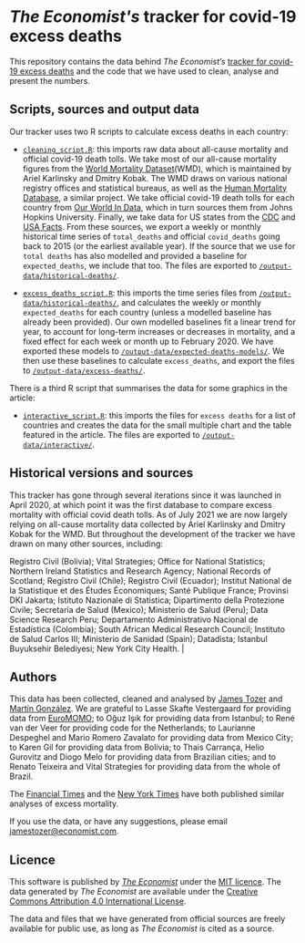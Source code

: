 # *The Economist's* tracker for covid-19 excess deaths 

This repository contains the data behind *The Economist’s* [tracker for covid-19 excess deaths](https://www.economist.com/graphic-detail/coronavirus-excess-deaths-tracker) and the code that we have used to clean, analyse and present the numbers.

## Scripts, sources and output data

Our tracker uses two R scripts to calculate excess deaths in each country:

* [`cleaning_script.R`](scripts/cleaning_script.R): this imports raw data about all-cause mortality and official covid-19 death tolls. We take most of our all-cause mortality figures from the [World Mortality Dataset](https://github.com/akarlinsky/world_mortality)(WMD), which is maintained by Ariel Karlinsky and Dmitry Kobak. The WMD draws on various national registry offices and statistical bureaus, as well as the [Human Mortality Database](https://www.mortality.org/), a similar project. We take official covid-19 death tolls for each country from [Our World In Data](https://raw.githubusercontent.com/owid/covid-19-data/master/public/data/jhu/new_deaths.csv), which in turn sources them from Johns Hopkins University. Finally, we take data for US states from the [CDC](https://www.cdc.gov/nchs/nvss/vsrr/covid19/excess_deaths.htm) and [USA Facts](https://usafacts.org/visualizations/coronavirus-covid-19-spread-map/). From these sources, we export a weekly or monthly historical time series of `total_deaths` and official `covid_deaths` going back to 2015 (or the earliest available year). If the source that we use for `total deaths` has also modelled and provided a baseline for `expected_deaths`, we include that too. The files are exported to [`/output-data/historical-deaths/`](output-data/historical-deaths).

* [`excess_deaths_script.R`](scripts/excess_deaths_script.R): this imports the time series files from [`/output-data/historical-deaths/`](output-data/historical-deaths), and calculates the weekly or monthly `expected_deaths` for each country (unless a modelled baseline has already been provided). Our own modelled baselines fit a linear trend for year, to account for long-term increases or decreases in mortality, and a fixed effect for each week or month up to February 2020. We have exported these models to [`/output-data/expected-deaths-models/`](output-data/expected-deaths-models). We then use these baselines to calculate `excess_deaths`, and export the files to [`/output-data/excess-deaths/`](output-data/excess-deaths).

There is a third R script that summarises the data for some graphics in the article:

* [`interactive_script.R`](scripts/interactive_script.R): this imports the files for `excess deaths` for a list of countries and creates the data for the small multiple chart and the table featured in the article. The files are exported to [`/output-data/interactive/`](output-data/interactive).

## Historical versions and sources

This tracker has gone through several iterations since it was launched in April 2020, at which point it was the first database to compare excess mortality with official covid death tolls. As of July 2021 we are now largely relying on all-cause mortality data collected by Ariel Karlinsky and Dmitry Kobak for the WMD. But throughout the development of the tracker we have drawn on many other sources, including:

Registro Civil (Bolivia); Vital Strategies; Office for National Statistics; Northern Ireland Statistics and Research Agency; National Records of Scotland; Registro Civil (Chile); Registro Civil (Ecuador); Institut National de la Statistique et des Études Économiques; Santé Publique France; Provinsi DKI Jakarta; Istituto Nazionale di Statistica; Dipartimento della Protezione Civile; Secretaría de Salud (Mexico); Ministerio de Salud (Peru); Data Science Research Peru; Departamento Administrativo Nacional de Estadística (Colombia); South African Medical Research Council; Instituto de Salud Carlos III; Ministerio de Sanidad (Spain); Datadista; Istanbul Buyuksehir Belediyesi; New York City Health.                    |

## Authors

This data has been collected, cleaned and analysed by [James Tozer](https://twitter.com/J_CD_T) and [Martín González](https://twitter.com/martgnz). We are grateful to Lasse Skafte Vestergaard for providing data from [EuroMOMO](https://www.euromomo.eu/graphs-and-maps); to Oğuz Işık for providing data from Istanbul; to René van der Veer for providing code for the Netherlands; to Laurianne Despeghel and Mario Romero Zavalato for providing data from Mexico City; to Karen Gil for providing data from Bolivia; to Thais Carrança, Helio Gurovitz and Diogo Melo for providing data from Brazilian cities; and to Renato Teixeira and Vital Strategies for providing data from the whole of Brazil. 

The [Financial Times](https://github.com/Financial-Times/coronavirus-excess-mortality-data) and the [New York Times](https://github.com/nytimes/covid-19-data/tree/master/excess-deaths) have both published similar analyses of excess mortality.

If you use the data, or have any suggestions, please email [jamestozer@economist.com](mailto:jamestozer@economist.com).

## Licence

This software is published by [*The Economist*](https://www.economist.com) under the [MIT licence](https://opensource.org/licenses/MIT). The data generated by *The Economist* are available under the [Creative Commons Attribution 4.0 International License](https://creativecommons.org/licenses/by/4.0/).

The data and files that we have generated from official sources are freely available for public use, as long as *The Economist* is cited as a source.
